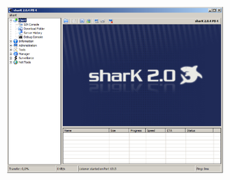 ![Screenshot](https://raw.githubusercontent.com/Cryakl/Ultimate-RAT-Collection/refs/heads/main/Shark/Shark%202.0.4%20PB4/Screenshot.png)
